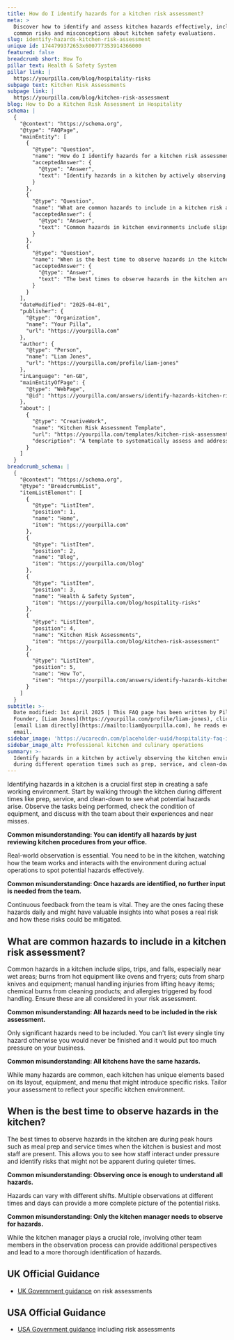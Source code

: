 ```yaml
---
title: How do I identify hazards for a kitchen risk assessment?
meta: >
  Discover how to identify and assess kitchen hazards effectively, including
  common risks and misconceptions about kitchen safety evaluations.
slug: identify-hazards-kitchen-risk-assessment
unique id: 1744799372653x600777353914366000
featured: false
breadcrumb short: How To
pillar text: Health & Safety System
pillar link: |
  https://yourpilla.com/blog/hospitality-risks
subpage text: Kitchen Risk Assessments
subpage link: |
  https://yourpilla.com/blog/kitchen-risk-assessment
blog: How to Do a Kitchen Risk Assessment in Hospitality
schema: |
  {
    "@context": "https://schema.org",
    "@type": "FAQPage",
    "mainEntity": [
      {
        "@type": "Question",
        "name": "How do I identify hazards for a kitchen risk assessment?",
        "acceptedAnswer": {
          "@type": "Answer",
          "text": "Identify hazards in a kitchen by actively observing the kitchen environment during different operation times such as prep, service, and clean-down. Watch the tasks being performed, check the condition of equipment, and gather feedback from the team on their experiences and near misses. Real-world observation and continuous team feedback are essential for an effective risk assessment."
        }
      },
      {
        "@type": "Question",
        "name": "What are common hazards to include in a kitchen risk assessment?",
        "acceptedAnswer": {
          "@type": "Answer",
          "text": "Common hazards in kitchen environments include slips, trips, and falls in wet areas, burns from hot equipment, cuts from sharp objects, manual handling injuries from lifting, chemical burns from cleaning products, and allergies triggered by food handling. Risk assessments should focus on significant hazards, tailoring to specific kitchen attributes such as layout, equipment, and menu."
        }
      },
      {
        "@type": "Question",
        "name": "When is the best time to observe hazards in the kitchen?",
        "acceptedAnswer": {
          "@type": "Answer",
          "text": "The best times to observe hazards in the kitchen are during peak hours such as meal preparations and service times. Observing during these periods allows you to assess how staff handle pressure and identify risks that are less noticeable during quieter times. Multiple observations across different times and shifts ensure a comprehensive understanding of potential hazards."
        }
      }
    ],
    "dateModified": "2025-04-01",
    "publisher": {
      "@type": "Organization",
      "name": "Your Pilla",
      "url": "https://yourpilla.com"
    },
    "author": {
      "@type": "Person",
      "name": "Liam Jones",
      "url": "https://yourpilla.com/profile/liam-jones"
    },
    "inLanguage": "en-GB",
    "mainEntityOfPage": {
      "@type": "WebPage",
      "@id": "https://yourpilla.com/answers/identify-hazards-kitchen-risk-assessment"
    },
    "about": [
      {
        "@type": "CreativeWork",
        "name": "Kitchen Risk Assessment Template",
        "url": "https://yourpilla.com/templates/kitchen-risk-assessment",
        "description": "A template to systematically assess and address potential hazards in the kitchen, including instructions for periodic review and customisation for specific business needs."
      }
    ]
  }
breadcrumb_schema: |
  {
    "@context": "https://schema.org",
    "@type": "BreadcrumbList",
    "itemListElement": [
      {
        "@type": "ListItem",
        "position": 1,
        "name": "Home",
        "item": "https://yourpilla.com"
      },
      {
        "@type": "ListItem",
        "position": 2,
        "name": "Blog",
        "item": "https://yourpilla.com/blog"
      },
      {
        "@type": "ListItem",
        "position": 3,
        "name": "Health & Safety System",
        "item": "https://yourpilla.com/blog/hospitality-risks"
      },
      {
        "@type": "ListItem",
        "position": 4,
        "name": "Kitchen Risk Assessments",
        "item": "https://yourpilla.com/blog/kitchen-risk-assessment"
      },
      {
        "@type": "ListItem",
        "position": 5,
        "name": "How To",
        "item": "https://yourpilla.com/answers/identify-hazards-kitchen-risk-assessment"
      }
    ]
  }
subtitle: >-
  Date modified: 1st April 2025 | This FAQ page has been written by Pilla
  Founder, [Liam Jones](https://yourpilla.com/profile/liam-jones), click to
  [email Liam directly](https://mailto:liam@yourpilla.com), he reads every
  email.
sidebar_image: 'https://ucarecdn.com/placeholder-uuid/hospitality-faq-image.jpg'
sidebar_image_alt: Professional kitchen and culinary operations
summary: >-
  Identify hazards in a kitchen by actively observing the kitchen environment
  during different operation times such as prep, service, and clean-down.
---
```

Identifying hazards in a kitchen is a crucial first step in creating a safe working environment. Start by walking through the kitchen during different times like prep, service, and clean-down to see what potential hazards arise. Observe the tasks being performed, check the condition of equipment, and discuss with the team about their experiences and near misses.

**Common misunderstanding: You can identify all hazards by just reviewing kitchen procedures from your office.**

Real-world observation is essential. You need to be in the kitchen, watching how the team works and interacts with the environment during actual operations to spot potential hazards effectively.

**Common misunderstanding: Once hazards are identified, no further input is needed from the team.**

Continuous feedback from the team is vital. They are the ones facing these hazards daily and might have valuable insights into what poses a real risk and how these risks could be mitigated.

## What are common hazards to include in a kitchen risk assessment?

Common hazards in a kitchen include slips, trips, and falls, especially near wet areas; burns from hot equipment like ovens and fryers; cuts from sharp knives and equipment; manual handling injuries from lifting heavy items; chemical burns from cleaning products; and allergies triggered by food handling. Ensure these are all considered in your risk assessment.

**Common misunderstanding: All hazards need to be included in the risk assessment.**

Only significant hazards need to be included. You can't list every single tiny hazard otherwise you would never be finished and it would put too much pressure on your business.

**Common misunderstanding: All kitchens have the same hazards.**

While many hazards are common, each kitchen has unique elements based on its layout, equipment, and menu that might introduce specific risks. Tailor your assessment to reflect your specific kitchen environment.

## When is the best time to observe hazards in the kitchen?

The best times to observe hazards in the kitchen are during peak hours such as meal prep and service times when the kitchen is busiest and most staff are present. This allows you to see how staff interact under pressure and identify risks that might not be apparent during quieter times.

**Common misunderstanding: Observing once is enough to understand all hazards.**

Hazards can vary with different shifts. Multiple observations at different times and days can provide a more complete picture of the potential risks.

**Common misunderstanding: Only the kitchen manager needs to observe for hazards.**

While the kitchen manager plays a crucial role, involving other team members in the observation process can provide additional perspectives and lead to a more thorough identification of hazards.

## UK Official Guidance

-   [UK Government guidance](https://www.hse.gov.uk/catering/risk.htm) on risk assessments

## USA Official Guidance

-   [USA Government guidance](https://www.fda.gov/regulatory-information/search-fda-guidance-documents/draft-guidance-industry-hazard-analysis-and-risk-based-preventive-controls-human-food) including risk assessments

